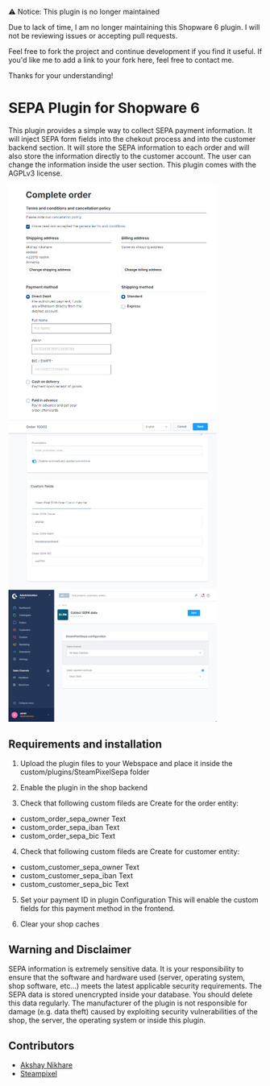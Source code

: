 ⚠️ Notice: This plugin is no longer maintained

Due to lack of time, I am no longer maintaining this Shopware 6 plugin.
I will not be reviewing issues or accepting pull requests.

Feel free to fork the project and continue development if you find it useful.
If you'd like me to add a link to your fork here, feel free to contact me.

Thanks for your understanding!

# SEPA Plugin for Shopware 6
This plugin provides a simple way to collect SEPA payment information. It will inject SEPA form fields into the chekout process and into the customer backend section. It will store the SEPA information to each order and will also store the information directly to the customer account. The user can change the information inside the user section. This plugin comes with the AGPLv3 license.


<img src="./_preview/zLUsuYOVA3.png" width="413"><img src="./_preview/sacQPvdT5d.png" width="413">
<img src="./_preview/52w429cYIb.png" width="413">

## Requirements and installation

1. Upload the plugin files to your Webspace and place it inside the custom/plugins/SteamPixelSepa folder
2. Enable the plugin in the shop backend

3. Check that following custom fileds are Create for the order entity:
* custom_order_sepa_owner       Text
* custom_order_sepa_iban        Text
* custom_order_sepa_bic         Text

4. Check that following custom fileds are Create for customer entity:
* custom_customer_sepa_owner    Text
* custom_customer_sepa_iban     Text
* custom_customer_sepa_bic      Text

5. Set your payment ID in plugin Configuration This will enable the custom fields for this payment method in the frontend.

6. Clear your shop caches


## Warning and Disclaimer
SEPA information is extremely sensitive data. It is your responsibility to ensure that the software and hardware used (server, operating system, shop software, etc...) meets the latest applicable security requirements. The SEPA data is stored unencrypted inside your database. You should delete this data regularly. The manufacturer of the plugin is not responsible for damage (e.g. data theft) caused by exploiting security vulnerabilities of the shop, the server, the operating system or inside this plugin.


## Contributors 

* [Akshay Nikhare](https://github.com/akshaynikhare)
* [Steampixel](https://github.com/steampixel)
